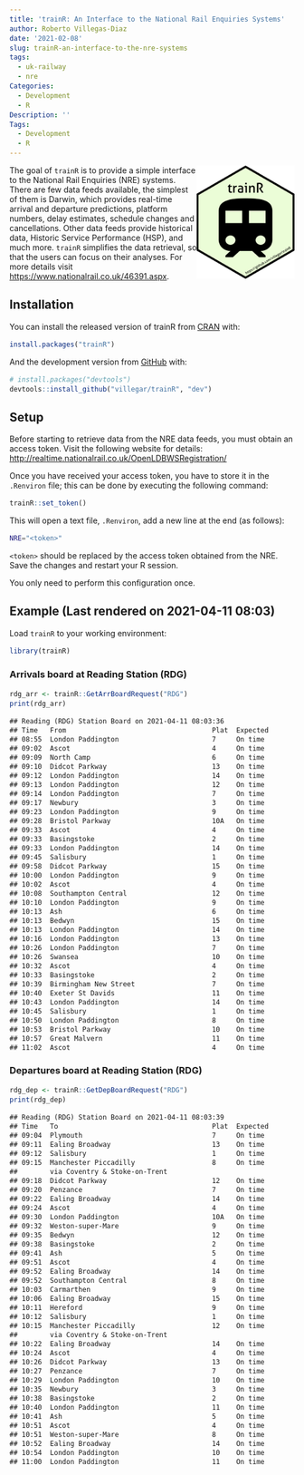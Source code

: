 ```yaml
---
title: 'trainR: An Interface to the National Rail Enquiries Systems'
author: Roberto Villegas-Diaz
date: '2021-02-08'
slug: trainR-an-interface-to-the-nre-systems
tags:
  - uk-railway
  - nre
Categories:
  - Development
  - R
Description: ''
Tags:
  - Development
  - R
---
```


<img src="https://raw.githubusercontent.com/villegar/trainR/main/inst/images/logo.png" alt="logo" align="right" height=200px/>

The goal of `trainR` is to provide a simple interface to the 
National Rail Enquiries (NRE) systems. There are few data feeds 
available, the simplest of them is Darwin, which provides real-time 
arrival and departure predictions, platform numbers, delay estimates, 
schedule changes and cancellations. Other data feeds provide historical 
data, Historic Service Performance (HSP), and much more. `trainR` 
simplifies the data retrieval, so that the users can focus on their 
analyses. For more details visit 
https://www.nationalrail.co.uk/46391.aspx.

## Installation

You can install the released version of trainR from [CRAN](https://CRAN.R-project.org) with:

``` r
install.packages("trainR")
```

And the development version from [GitHub](https://github.com/) with:

``` r
# install.packages("devtools")
devtools::install_github("villegar/trainR", "dev")
```

## Setup
Before starting to retrieve data from the NRE data feeds, you must obtain an access token. 
Visit the following website for details: http://realtime.nationalrail.co.uk/OpenLDBWSRegistration/

Once you have received your access token, you have to store it in the `.Renviron` file; this can be 
done by executing the following command:


```r
trainR::set_token()
```

This will open a text file, `.Renviron`, add a new line at the end (as follows):

```bash
NRE="<token>"
```

`<token>` should be replaced by the access token obtained from the NRE. Save the changes and restart 
your R session.

You only need to perform this configuration once.

## Example (Last rendered on 2021-04-11 08:03)

Load `trainR` to your working environment:

```r
library(trainR)
```

### Arrivals board at Reading Station (RDG)


```r
rdg_arr <- trainR::GetArrBoardRequest("RDG")
print(rdg_arr)
```

```
## Reading (RDG) Station Board on 2021-04-11 08:03:36
## Time   From                                    Plat  Expected
## 08:55  London Paddington                       7     On time
## 09:02  Ascot                                   4     On time
## 09:09  North Camp                              6     On time
## 09:10  Didcot Parkway                          13    On time
## 09:12  London Paddington                       14    On time
## 09:13  London Paddington                       12    On time
## 09:14  London Paddington                       7     On time
## 09:17  Newbury                                 3     On time
## 09:23  London Paddington                       9     On time
## 09:28  Bristol Parkway                         10A   On time
## 09:33  Ascot                                   4     On time
## 09:33  Basingstoke                             2     On time
## 09:33  London Paddington                       14    On time
## 09:45  Salisbury                               1     On time
## 09:58  Didcot Parkway                          15    On time
## 10:00  London Paddington                       9     On time
## 10:02  Ascot                                   4     On time
## 10:08  Southampton Central                     12    On time
## 10:10  London Paddington                       9     On time
## 10:13  Ash                                     6     On time
## 10:13  Bedwyn                                  15    On time
## 10:13  London Paddington                       14    On time
## 10:16  London Paddington                       13    On time
## 10:26  London Paddington                       7     On time
## 10:26  Swansea                                 10    On time
## 10:32  Ascot                                   4     On time
## 10:33  Basingstoke                             2     On time
## 10:39  Birmingham New Street                   7     On time
## 10:40  Exeter St Davids                        11    On time
## 10:43  London Paddington                       14    On time
## 10:45  Salisbury                               1     On time
## 10:50  London Paddington                       8     On time
## 10:53  Bristol Parkway                         10    On time
## 10:57  Great Malvern                           11    On time
## 11:02  Ascot                                   4     On time
```

### Departures board at Reading Station (RDG)


```r
rdg_dep <- trainR::GetDepBoardRequest("RDG")
print(rdg_dep)
```

```
## Reading (RDG) Station Board on 2021-04-11 08:03:39
## Time   To                                      Plat  Expected
## 09:04  Plymouth                                7     On time
## 09:11  Ealing Broadway                         13    On time
## 09:12  Salisbury                               1     On time
## 09:15  Manchester Piccadilly                   8     On time
##        via Coventry & Stoke-on-Trent           
## 09:18  Didcot Parkway                          12    On time
## 09:20  Penzance                                7     On time
## 09:22  Ealing Broadway                         14    On time
## 09:24  Ascot                                   4     On time
## 09:30  London Paddington                       10A   On time
## 09:32  Weston-super-Mare                       9     On time
## 09:35  Bedwyn                                  12    On time
## 09:38  Basingstoke                             2     On time
## 09:41  Ash                                     5     On time
## 09:51  Ascot                                   4     On time
## 09:52  Ealing Broadway                         14    On time
## 09:52  Southampton Central                     8     On time
## 10:03  Carmarthen                              9     On time
## 10:06  Ealing Broadway                         15    On time
## 10:11  Hereford                                9     On time
## 10:12  Salisbury                               1     On time
## 10:15  Manchester Piccadilly                   12    On time
##        via Coventry & Stoke-on-Trent           
## 10:22  Ealing Broadway                         14    On time
## 10:24  Ascot                                   4     On time
## 10:26  Didcot Parkway                          13    On time
## 10:27  Penzance                                7     On time
## 10:29  London Paddington                       10    On time
## 10:35  Newbury                                 3     On time
## 10:38  Basingstoke                             2     On time
## 10:40  London Paddington                       11    On time
## 10:41  Ash                                     5     On time
## 10:51  Ascot                                   4     On time
## 10:51  Weston-super-Mare                       8     On time
## 10:52  Ealing Broadway                         14    On time
## 10:54  London Paddington                       10    On time
## 11:00  London Paddington                       11    On time
```

